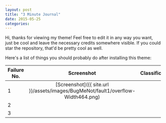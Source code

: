 ```yaml
---
layout: post
title: "3 Minute Journal"
date: 2015-05-25
categories:
---
```

Hi, thanks for viewing my theme! Feel free to edit it in any way you want, just be cool and leave the necessary credits somewhere visible. If you could star the repository, that'd be pretty cool as well.

Here's a list of things you should probably do after installing this theme:

| Failure No.        | Screenshot           | Classification  |
| ------------- |:-------------:| -----:|
| 1      | [Screenshot]({{ site.url }}/assets/images/BugMeNot/fault1/overflow-Width464.png) | TP |
| 2      |       |   FP |
| 3 |       |    NOI |